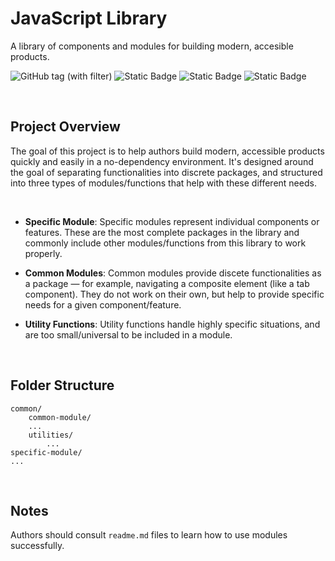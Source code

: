 # JavaScript Library
A library of components and modules for building modern, accesible products.

![GitHub tag (with filter)](https://img.shields.io/github/v/tag/njeleniauskas/jslib?color=27B17E)
![Static Badge](https://img.shields.io/badge/Language-JavaScript-%232C67BF)
![Static Badge](https://img.shields.io/badge/Format-Modules-%232C67BF)
![Static Badge](https://img.shields.io/badge/License-MIT-%232C67BF)


<br>


## Project Overview
The goal of this project is to help authors build modern, accessible products quickly and easily in a no-dependency environment. It's designed around the goal of separating functionalities into discrete packages, and structured into three types of modules/functions that help with these different needs.

<br>

- **Specific Module**:
Specific modules represent individual components or features. These are the most complete packages in the library and commonly include other modules/functions from this library to work properly.

- **Common Modules**:
Common modules provide discete functionalities as a package — for example, navigating a composite element (like a tab component). They do not work on their own, but help to provide specific needs for a given component/feature.

- **Utility Functions**:
Utility functions handle highly specific situations, and are too small/universal to be included in a module.

<br>

## Folder Structure
```
common/
	common-module/
	...
	utilities/
		...
specific-module/
...
```

<br>

## Notes
Authors should consult `readme.md` files to learn how to use modules successfully.